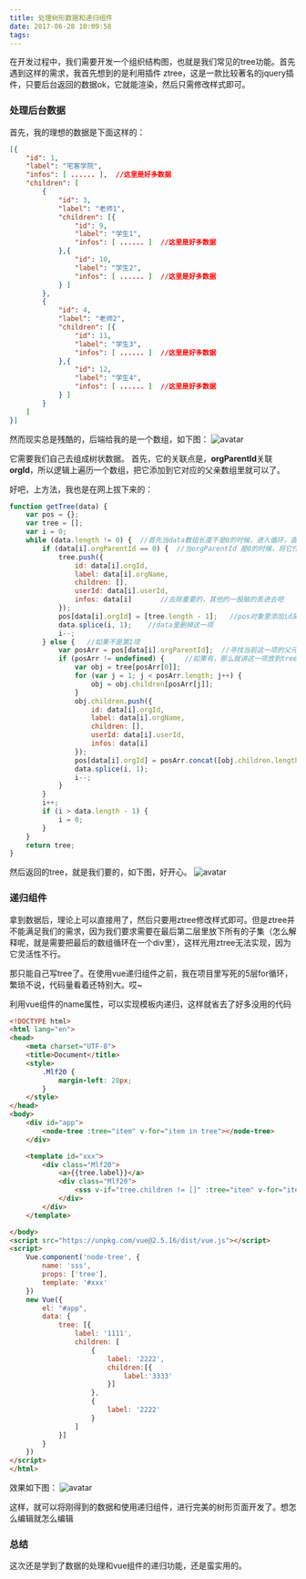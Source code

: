 ```yaml
---
title: 处理树形数据和递归组件
date: 2017-06-28 10:09:58
tags:
---
```


在开发过程中，我们需要开发一个组织结构图，也就是我们常见的tree功能。首先遇到这样的需求，我首先想到的是利用插件 ztree，这是一款比较著名的jquery插件，只要后台返回的数据ok，它就能渲染，然后只需修改样式即可。

### 处理后台数据

首先，我的理想的数据是下面这样的：

```json
[{
    "id": 1,
    "label": "宅客学院",
    "infos": [ ...... ],  //这里是好多数据
    "children": [
        {
            "id": 3,
            "label": "老师1",
            "children": [{
                "id": 9,
                "label": "学生1",
                "infos": [ ...... ]  //这里是好多数据
            },{
                "id": 10,
                "label": "学生2",
                "infos": [ ...... ]  //这里是好多数据
            } ]
        },
        {
            "id": 4,
            "label": "老师2",
            "children": [{
                "id": 11,
                "label": "学生3",
                "infos": [ ...... ]  //这里是好多数据
            },{
                "id": 12,
                "label": "学生4",
                "infos": [ ...... ]  //这里是好多数据
            } ]
        }
    ]
}]
```

然而现实总是残酷的，后端给我的是一个数组，如下图：
![avatar](/images/tree/tree_1.png)

它需要我们自己去组成树状数据。
首先，它的关联点是，**orgParentId**关联**orgId**，所以逻辑上遍历一个数组，把它添加到它对应的父亲数组里就可以了。

好吧，上方法，我也是在网上拔下来的：

```js
function getTree(data) {
    var pos = {};
    var tree = [];
    var i = 0;
    while (data.length != 0) {  //首先当data数组长度不是0的时候，进入循环，直到为0才停止循环
        if (data[i].orgParentId == 0) {  //当orgParentId 是0的时候，将它作为最大的父项。
            tree.push({
                id: data[i].orgId,
                label: data[i].orgName,
                children: [],
                userId: data[i].userId,
                infos: data[i]       //去除重要的，其他的一股脑的丢进去吧
            });
            pos[data[i].orgId] = [tree.length - 1];   //pos对象里添加id属性,给它赋值了一个数组,
            data.splice(i, 1);    //data里删掉这一项
            i--;
        } else {   //如果不是第1项
            var posArr = pos[data[i].orgParentId];  //寻找当前这一项的父元素id，有没有在pos里
            if (posArr != undefined) {     //如果有，那么就讲这一项放到tree里。
                var obj = tree[posArr[0]];
                for (var j = 1; j < posArr.length; j++) {
                    obj = obj.children[posArr[j]];
                }
                obj.children.push({
                    id: data[i].orgId,
                    label: data[i].orgName,
                    children: [],
                    userId: data[i].userId,
                    infos: data[i]
                });
                pos[data[i].orgId] = posArr.concat([obj.children.length - 1]);
                data.splice(i, 1);
                i--;
            }
        }
        i++;
        if (i > data.length - 1) {
            i = 0;
        }
    }
    return tree;
}
```

然后返回的tree，就是我们要的，如下图，好开心。
![avatar](/images/tree/tree_2.png)

### 递归组件

拿到数据后，理论上可以直接用了，然后只要用ztree修改样式即可。但是ztree并不能满足我们的需求，因为我们要求需要在最后第二层里放下所有的子集（怎么解释呢，就是需要把最后的数组循环在一个div里），这样光用ztree无法实现，因为它灵活性不行。

那只能自己写tree了。在使用vue递归组件之前，我在项目里写死的5层for循环，繁琐不说，代码量看着还特别大。哎~

利用vue组件的name属性，可以实现模板内递归，这样就省去了好多没用的代码

```html
<!DOCTYPE html>
<html lang="en">
<head>
	<meta charset="UTF-8">
	<title>Document</title>
	<style>
		.Mlf20 {
			margin-left: 20px;
		}
	</style>
</head>
<body>
	<div id="app">
		<node-tree :tree="item" v-for="item in tree"></node-tree>
	</div>

	<template id="xxx">
		<div class="Mlf20">
			<a>{{tree.label}}</a>
			<div class="Mlf20">
				<sss v-if="tree.children != []" :tree="item" v-for="item in tree.children"></sss>
			</div>
		</div>
	</template>

</body>
<script src="https://unpkg.com/vue@2.5.16/dist/vue.js"></script>
<script>
	Vue.component('node-tree', {
		name: 'sss',
		props: ['tree'],
		template: '#xxx'
	})
	new Vue({
		el: "#app",
		data: {
			tree: [{
				label: '1111',
				children: [
					{
    					label: '2222',
    					children:[{
    						label:'3333'
    					}]
					},
					{
    					label: '2222'
					}
				]
			}]
		}
	})
</script>
</html>
```

效果如下图： 
![avatar](/images/tree/tree_3.png)

这样，就可以将刚得到的数据和使用递归组件，进行完美的树形页面开发了。想怎么编辑就怎么编辑

### 总结

这次还是学到了数据的处理和vue组件的递归功能，还是蛮实用的。




